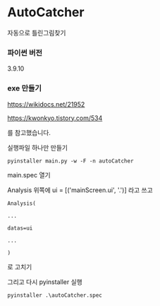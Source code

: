 # AutoCatcher
자동으로 틀린그림찾기



### 파이썬 버전

3.9.10



### exe 만들기

https://wikidocs.net/21952

https://kwonkyo.tistory.com/534

를 참고했습니다.



실행파일 하나만 만들기

```
pyinstaller main.py -w -F -n autoCatcher
```

main.spec 열기

Analysis 위쪽에 ui = [('mainScreen.ui', '.')] 라고 쓰고 

```
Analysis(

...

datas=ui

...

)
```

로 고치기

그리고 다시 pyinstaller 실행

```
pyinstaller .\autoCatcher.spec
```

